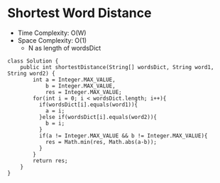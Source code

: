 # Shortest Word Distance

- Time Complexity: O(W)
- Space Complexity: O(1)
  - N as length of wordsDict

```
class Solution {
    public int shortestDistance(String[] wordsDict, String word1, String word2) {
        int a = Integer.MAX_VALUE,
            b = Integer.MAX_VALUE,
            res = Integer.MAX_VALUE;
        for(int i = 0; i < wordsDict.length; i++){
          if(wordsDict[i].equals(word1)){
            a = i;
          }else if(wordsDict[i].equals(word2)){
            b = i;
          }
          if(a != Integer.MAX_VALUE && b != Integer.MAX_VALUE){
            res = Math.min(res, Math.abs(a-b));
          }
        }
        return res;
    }
}
```
